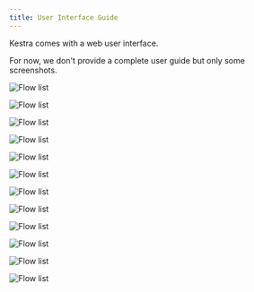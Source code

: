 ```yaml
---
title: User Interface Guide
---
```


Kestra comes with a web user interface.

For now, we don't provide a complete user guide but only some screenshots.

![Flow list](/docs/user-interface-guide/01.png)

![Flow list](/docs/user-interface-guide/02.png)

![Flow list](/docs/user-interface-guide/03.png)

![Flow list](/docs/user-interface-guide/04.png)

![Flow list](/docs/user-interface-guide/05.png)

![Flow list](/docs/user-interface-guide/06.png)

![Flow list](/docs/user-interface-guide/07.png)

![Flow list](/docs/user-interface-guide/08.png)

![Flow list](/docs/user-interface-guide/09.png)

![Flow list](/docs/user-interface-guide/10.png)

![Flow list](/docs/user-interface-guide/11.png)

![Flow list](/docs/user-interface-guide/12.png)
